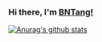 ### Hi there, I'm [BNTang!](https://xiaohuihuit.github.io/about/)

[![Anurag's github stats](https://github-readme-stats.vercel.app/api?username=ZoftTi)](https://github.com/anuraghazra/github-readme-stats)

<!--
**ZoftTi/ZoftTi** is a ✨ _special_ ✨ repository because its `README.md` (this file) appears on your GitHub profile.

Here are some ideas to get you started:

- 🔭 I’m currently working on ...
- 🌱 I’m currently learning ...
- 👯 I’m looking to collaborate on ...
- 🤔 I’m looking for help with ...
- 💬 Ask me about ...
- 📫 How to reach me: ...
- 😄 Pronouns: ...
- ⚡ Fun fact: ...
-->
